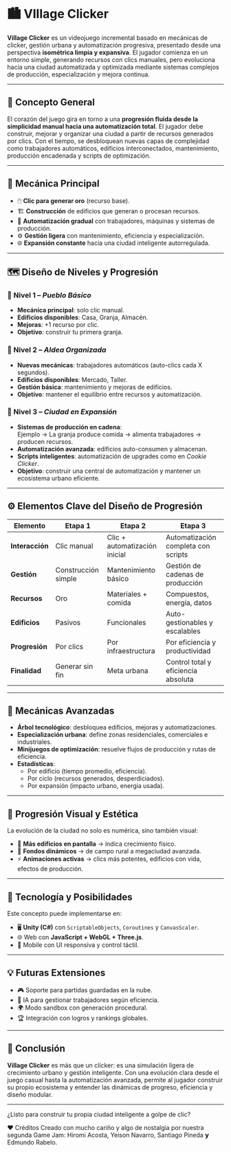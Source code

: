 # 🏙️ VIllage Clicker

**Village Clicker** es un videojuego incremental basado en mecánicas de clicker, gestión urbana y automatización progresiva, presentado desde una perspectiva **isométrica limpia y expansiva**. El jugador comienza en un entorno simple, generando recursos con clics manuales, pero evoluciona hacia una ciudad automatizada y optimizada mediante sistemas complejos de producción, especialización y mejora continua.

---

## 🎯 Concepto General

El corazón del juego gira en torno a una **progresión fluida desde la simplicidad manual hacia una automatización total**. El jugador debe construir, mejorar y organizar una ciudad a partir de recursos generados por clics. Con el tiempo, se desbloquean nuevas capas de complejidad como trabajadores automáticos, edificios interconectados, mantenimiento, producción encadenada y scripts de optimización.

---

## 🧱 Mecánica Principal

- 🖱️ **Clic para generar oro** (recurso base).
- 🏗️ **Construcción** de edificios que generan o procesan recursos.
- 🤖 **Automatización gradual** con trabajadores, máquinas y sistemas de producción.
- ⚙️ **Gestión ligera** con mantenimiento, eficiencia y especialización.
- 🌐 **Expansión constante** hacia una ciudad inteligente autorregulada.

---

## 🗺️ Diseño de Niveles y Progresión

### 🔹 Nivel 1 – *Pueblo Básico*
- **Mecánica principal**: solo clic manual.
- **Edificios disponibles**: Casa, Granja, Almacén.
- **Mejoras**: +1 recurso por clic.
- **Objetivo**: construir tu primera granja.

### 🔹 Nivel 2 – *Aldea Organizada*
- **Nuevas mecánicas**: trabajadores automáticos (auto-clics cada X segundos).
- **Edificios disponibles**: Mercado, Taller.
- **Gestión básica**: mantenimiento y mejoras de edificios.
- **Objetivo**: mantener el equilibrio entre recursos y automatización.

### 🔹 Nivel 3 – *Ciudad en Expansión*
- **Sistemas de producción en cadena**:  
  Ejemplo → La granja produce comida → alimenta trabajadores → producen recursos.
- **Automatización avanzada**: edificios auto-consumen y almacenan.
- **Scripts inteligentes**: automatización de upgrades como en *Cookie Clicker*.
- **Objetivo**: construir una central de automatización y mantener un ecosistema urbano eficiente.

---

## ⚙️ Elementos Clave del Diseño de Progresión

| Elemento           | Etapa 1                | Etapa 2                         | Etapa 3                                |
|--------------------|------------------------|----------------------------------|----------------------------------------|
| **Interacción**     | Clic manual            | Clic + automatización inicial   | Automatización completa con scripts    |
| **Gestión**         | Construcción simple    | Mantenimiento básico            | Gestión de cadenas de producción       |
| **Recursos**        | Oro                    | Materiales + comida             | Compuestos, energía, datos             |
| **Edificios**       | Pasivos                | Funcionales                     | Auto-gestionables y escalables         |
| **Progresión**      | Por clics              | Por infraestructura             | Por eficiencia y productividad         |
| **Finalidad**       | Generar sin fin        | Meta urbana                     | Control total y eficiencia absoluta    |

---

## 🌟 Mecánicas Avanzadas

- **Árbol tecnológico**: desbloquea edificios, mejoras y automatizaciones.
- **Especialización urbana**: define zonas residenciales, comerciales e industriales.
- **Minijuegos de optimización**: resuelve flujos de producción y rutas de eficiencia.
- **Estadísticas**:
  - Por edificio (tiempo promedio, eficiencia).
  - Por ciclo (recursos generados, desperdiciados).
  - Por expansión (impacto urbano, energía usada).

---

## 🎨 Progresión Visual y Estética

La evolución de la ciudad no solo es numérica, sino también visual:

- 🏡 **Más edificios en pantalla** → indica crecimiento físico.
- 🌄 **Fondos dinámicos** → de campo rural a megaciudad avanzada.
- ⚡ **Animaciones activas** → clics más potentes, edificios con vida, efectos de producción.

---

## 🧩 Tecnología y Posibilidades

Este concepto puede implementarse en:

- 🖥️ **Unity (C#)** con `ScriptableObjects`, `Coroutines` y `CanvasScaler`.
- 🌐 Web con **JavaScript + WebGL + Three.js**.
- 📱 Mobile con UI responsiva y control táctil.

---

## 💡 Futuras Extensiones

- 🎮 Soporte para partidas guardadas en la nube.
- 🧠 IA para gestionar trabajadores según eficiencia.
- 🌍 Modo sandbox con generación procedural.
- 🏆 Integración con logros y rankings globales.

---

## 🧠 Conclusión

**Village Clicker** es más que un clicker: es una simulación ligera de crecimiento urbano y gestión inteligente. Con una evolución clara desde el juego casual hasta la automatización avanzada, permite al jugador construir su propio ecosistema y entender las dinámicas de progreso, eficiencia y diseño modular.

---

¿Listo para construir tu propia ciudad inteligente a golpe de clic?


❤️ Créditos Creado con mucho cariño y algo de nostalgia por nuestra segunda Game Jam: Hiromi Acosta, Yeison Navarro, Santiago Pineda 𝘆 Edmundo Rabelo.

